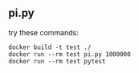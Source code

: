 ## pi.py

try these commands:

```
docker build -t test ./
docker run --rm test pi.py 1000000
docker run --rm test pytest
```

